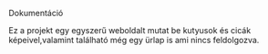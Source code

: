 Dokumentáció

Ez a projekt egy egyszerű weboldalt mutat be kutyusok és cicák képeivel,valamint található még egy ürlap is ami nincs feldolgozva.

